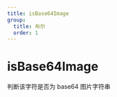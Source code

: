 ```yaml
---
title: isBase64Image
group:
  title: 布尔
  order: 1
---
```


# isBase64Image

判断该字符是否为 base64 图片字符串

```tsx | pure

```
